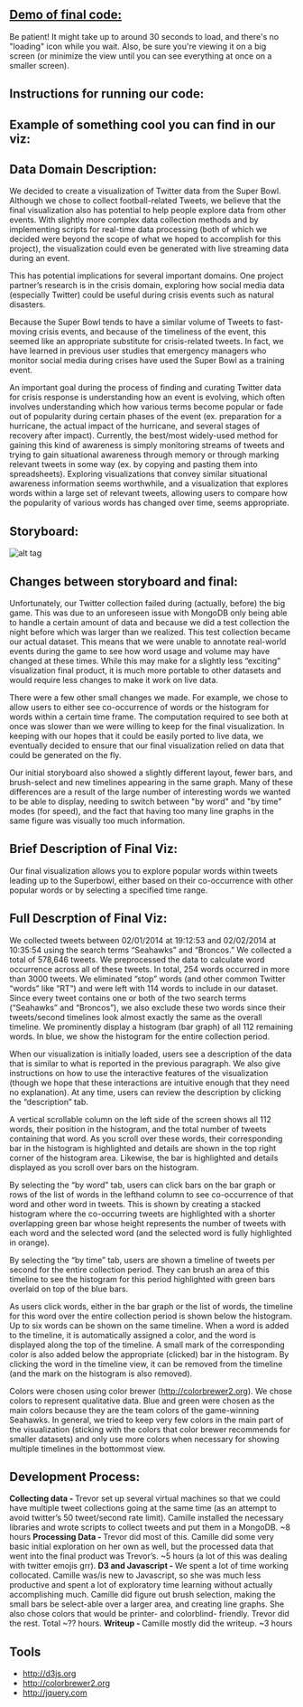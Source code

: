 ## [Demo of final code:](http://homes.cs.washington.edu/~tperrier/a3/) 
Be patient! It might take up to around 30 seconds to load, and there's no "loading" icon while you wait. 
Also, be sure you're viewing it on a big screen (or minimize the view until you can see everything at once on a smaller screen). 

## Instructions for running our code: 


## Example of something cool you can find in our viz: 


## Data Domain Description: 

We decided to create a visualization of Twitter data from the Super Bowl. Although we chose to collect football-related Tweets, we believe that the final visualization also has potential to help people explore data from other events. With slightly more complex data collection methods and by implementing scripts for real-time data processing (both of which we decided were beyond the scope of what we hoped to accomplish for this project), the visualization could even be generated with live streaming data during an event. 

This has potential implications for several important domains. One project partner’s research is in the crisis domain, exploring how social media data (especially Twitter) could be useful during crisis events such as natural disasters. 

Because the Super Bowl tends to have a similar volume of Tweets to fast-moving crisis events, and because of the timeliness of the event, this seemed like an appropriate substitute for crisis-related tweets. In fact, we have learned in previous user studies that emergency managers who monitor social media during crises have used the Super Bowl as a training event. 

An important goal during the process of finding and curating Twitter data for crisis response is understanding how an event is evolving, which often involves understanding which how various terms become popular or fade out of popularity during certain phases of the event (ex. preparation for a hurricane, the actual impact of the hurricane, and several stages of recovery after impact). Currently, the best/most widely-used method for gaining this kind of awareness is simply monitoring streams of tweets and trying to gain situational awareness through memory or through marking relevant tweets in some way (ex. by copying and pasting them into spreadsheets). Exploring visualizations that convey similar situational awareness information seems worthwhile, and a visualization that explores words within a large set of relevant tweets, allowing users to compare how the popularity of various words has changed over time, seems appropriate.

## Storyboard: 

![alt tag](https://raw.github.com/CSE512-14W/a3-tperrier-cobbc12/master/storyboard.png)

## Changes between storyboard and final:

Unfortunately, our Twitter collection failed during (actually, before) the big game. This was due to an unforeseen issue with MongoDB only being able to handle a certain amount of data and because we did a test collection the night before which was larger than we realized. This test collection became our actual dataset. This means that we were unable to annotate real-world events during the game to see how word usage and volume may have changed at these times. While this may make for a slightly less “exciting” visualization final product, it is much more portable to other datasets and would require less changes to make it work on live data. 

There were a few other small changes we made. For example, we chose to allow users to either see co-occurrence of words or the histogram for words within a certain time frame. The computation required to see both at once was slower than we were willing to keep for the final visualization. In keeping with our hopes that it could be easily ported to live data, we eventually decided to ensure that our final visualization relied on data that could be generated on the fly. 

Our initial storyboard also showed a slightly different layout, fewer bars, and brush-select and new timelines appearing in the same graph. Many of these differences are a result of the large number of interesting words we wanted to be able to display, needing to switch between "by word" and "by time" modes (for speed), and the fact that having too many line graphs in the same figure was visually too much information. 

## Brief Description of Final Viz: 

Our final visualization allows you to explore popular words within tweets leading up to the Superbowl, either based on their co-occurrence with other popular words or by selecting a specified time range.

## Full Descrption of Final Viz: 

We collected tweets between 02/01/2014 at 19:12:53 and 02/02/2014 at 10:35:54 using the search terms “Seahawks” and “Broncos.” We collected a total of 578,646 tweets. We preprocessed the data to calculate word occurrence across all of these tweets. In total, 254 words occurred in more than 3000 tweets. We eliminated “stop” words (and other common Twitter “words” like “RT”) and were left with 114 words to include in our dataset. Since every tweet contains one or both of the two search terms (“Seahawks” and “Broncos”), we also exclude these two words since their tweets/second timelines look almost exactly the same as the overall timeline. We prominently display a histogram (bar graph) of all 112 remaining words. In blue, we show the histogram for the entire collection period. 

When our visualization is initially loaded, users see a description of the data that is similar to what is reported in the previous paragraph. We also give instructions on how to use the interactive features of the visualization (though we hope that these interactions are intuitive enough that they need no explanation). At any time, users can review the description by clicking the “description” tab. 

A vertical scrollable column on the left side of the screen shows all 112 words, their position in the histogram, and the total number of tweets containing that word. As you scroll over these words, their corresponding bar in the histogram is highlighted and details are shown in the top right corner of the histogram area. Likewise, the bar is highlighted and details displayed as you scroll over bars on the histogram.

By selecting the “by word” tab, users can click bars on the bar graph or rows of the list of words in the lefthand column to see co-occurrence of that word and other word in tweets. This is shown by creating a stacked histogram where the co-occurring tweets are highlighted with a shorter overlapping green bar whose height represents the number of tweets with each word and the selected word (and the selected word is fully highlighted in orange). 

By selecting the “by time” tab, users are shown a timeline of tweets per second for the entire collection period. They can brush an area of this timeline to see the histogram for this period highlighted with green bars overlaid on top of the blue bars. 

As users click words, either in the bar graph or the list of words, the timeline for this word over the entire collection period is shown below the histogram. Up to six words can be shown on the same timeline. When a word is added to the timeline, it is automatically assigned a color, and the word is displayed along the top of the timeline. A small mark of the corresponding color is also added below the appropriate (clicked) bar in the histogram. By clicking the word in the timeline view, it can be removed from the timeline (and the mark on the histogram is also removed). 

Colors were chosen using color brewer (http://colorbrewer2.org). We chose colors to represent qualitative data. Blue and green were chosen as the main colors because they are the team colors of the game-winning Seahawks. In general, we tried to keep very few colors in the main part of the visualization (sticking with the colors that color brewer recommends for smaller datasets) and only use more colors when necessary for showing multiple timelines in the bottommost view. 

## Development Process:

<b>Collecting data - </b>Trevor set up several virtual machines so that we could have multiple tweet collections going at the same time (as an attempt to avoid twitter’s 50 tweet/second rate limit). Camille installed the necessary libraries and wrote scripts to collect tweets and put them in a MongoDB. ~8 hours 
<b>Processing Data - </b>Trevor did most of this. Camille did some very basic initial exploration on her own as well, but the processed data that went into the final product was Trevor’s. ~5 hours (a lot of this was dealing with twitter emojis grr). 
<b>D3 and Javascript - </b>We spent a lot of time working collocated. Camille was/is new to Javascript, so she was much less productive and spent a lot of exploratory time learning without actually accomplishing much. Camille did figure out brush selection, making the small bars be select-able over a larger area, and creating line graphs. She also chose colors that would be printer- and colorblind- friendly. Trevor did the rest. Total ~?? hours. 
<b>Writeup - </b>Camille mostly did the writeup. ~3 hours 

## Tools

* http://d3js.org
* http://colorbrewer2.org
* http://jquery.com
